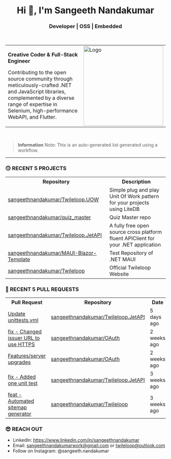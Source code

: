 <h1 align="center">Hi 👋, I'm Sangeeth Nandakumar</h1>
<h3 align="center">Developer | OSS | Embedded</h3>

<br>

<table>
  <tr>
    <td>
      <p><b>Creative Coder &amp; Full-Stack Engineer</b></p>
      <p>Contributing to the open source community through meticulously-crafted .NET and JavaScript libraries, complemented by a diverse range of expertise in Selenium, high-performance WebAPI, and Flutter.</p>
    </td>
    <td>
      <a href="https://avatars.githubusercontent.com/u/9011267?v=4">
        <img src="https://cdn.freebiesupply.com/logos/large/2x/open-source-logo-svg-vector.svg" alt="Logo" width="250">
      </a>
    </td>
  </tr>
</table>

<br>

> **Information**
> Note: This is an auto-generated list generated using a workflow.

---

### 🙃 RECENT 5 PROJECTS

<table>
  <tr>
    <th>Repository</th>
    <th>Description</th>
  </tr>

  <tr>
    <td><a href="https://github.com/sangeethnandakumar/Twileloop.UOW">sangeethnandakumar/Twileloop.UOW</a></td>
    <td>Simple plug and play Unit Of Work pattern for your projects using LiteDB</td>
  </tr>
  <tr>
    <td><a href="https://github.com/sangeethnandakumar/quiz_master">sangeethnandakumar/quiz_master</a></td>
    <td>Quiz Master repo</td>
  </tr>
  <tr>
    <td><a href="https://github.com/sangeethnandakumar/Twileloop.JetAPI">sangeethnandakumar/Twileloop.JetAPI</a></td>
    <td>A fully free open source cross platform fluent APIClient for your .NET application</td>
  </tr>
  <tr>
    <td><a href="https://github.com/sangeethnandakumar/MAUI-Blazor-Template">sangeethnandakumar/MAUI-Blazor-Template</a></td>
    <td>Test Repository of .NET MAUI</td>
  </tr>
  <tr>
    <td><a href="https://github.com/sangeethnandakumar/Twileloop">sangeethnandakumar/Twileloop</a></td>
    <td>Official Twileloop Website</td>
  </tr>
</table>

### 🫣 RECENT 5 PULL REQUESTS

<table>
  <tr>
    <th>Pull Request</th>
    <th>Repository</th>
    <th>Date</th>
  </tr>

  <tr>
    <td><a href="https://github.com/sangeethnandakumar/Twileloop.JetAPI/pull/8">Update unittests.yml</a></td>
    <td><a href="https://github.com/sangeethnandakumar/Twileloop.JetAPI">sangeethnandakumar/Twileloop.JetAPI</a></td>
    <td>5 days ago</td>
  </tr>
  <tr>
    <td><a href="https://github.com/sangeethnandakumar/OAuth/pull/2">fix - Changed issuer URL to use HTTPS</a></td>
    <td><a href="https://github.com/sangeethnandakumar/OAuth">sangeethnandakumar/OAuth</a></td>
    <td>2 weeks ago</td>
  </tr>
  <tr>
    <td><a href="https://github.com/sangeethnandakumar/OAuth/pull/1">Features/server upgrades</a></td>
    <td><a href="https://github.com/sangeethnandakumar/OAuth">sangeethnandakumar/OAuth</a></td>
    <td>2 weeks ago</td>
  </tr>
  <tr>
    <td><a href="https://github.com/sangeethnandakumar/Twileloop.JetAPI/pull/7">fix - Added one unit test</a></td>
    <td><a href="https://github.com/sangeethnandakumar/Twileloop.JetAPI">sangeethnandakumar/Twileloop.JetAPI</a></td>
    <td>3 weeks ago</td>
  </tr>
  <tr>
    <td><a href="https://github.com/sangeethnandakumar/Twileloop/pull/1">feat - Automated sitemap generator</a></td>
    <td><a href="https://github.com/sangeethnandakumar/Twileloop">sangeethnandakumar/Twileloop</a></td>
    <td>3 weeks ago</td>
  </tr>
</table>

### 😎 REACH OUT

- LinkedIn: https://www.linkedin.com/in/sangeethnandakumar
- Email: sangeethnandakumarwork@gmail.com or twileloop@outlook.com
- Follow on Instagram: @sangeeth.nandakumar
